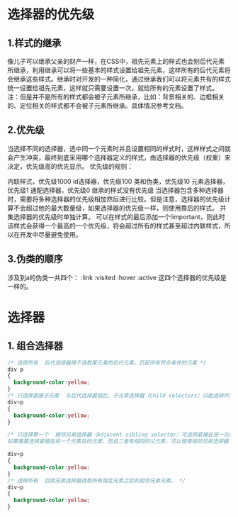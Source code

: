 # 选择器的优先级

## 1.样式的继承

像儿子可以继承父亲的财产一样，在CSS中，祖先元素上的样式也会别后代元素所继承，利用继承可以将一些基本的样式设置给祖先元素，这样所有的后代元素将会继承这些样式。继承时对开发的一种简化，通过继承我们可以将元素共有的样式统一设置给祖先元素，这样就只需要设置一次，就给所有的元素设置了样式。
注：但是并不是所有的样式都会被子元素所继承，比如：背景相关的、边框相关的、定位相关的样式都不会被子元素所继承。具体情况参考文档。

## 2.优先级

当选择不同的选择器，选中同一个元素时并且设置相同的样式时，这样样式之间就会产生冲突，最终到底采用哪个选择器定义的样式，由选择器的优先级（权重）来决定，优先级高的优先显示。
优先级的规则：

内联样式，优先级1000
id选择器，优先级100
类和伪类，优先级10
元素选择器，优先级1
通配选择器，优先级0
继承的样式没有优先级
当选择器包含多种选择器时，需要将多种选择器的优先级相加然后进行比较。但是注意，选择器的优先级计算不会超过他的最大数量级，如果选择器的优先级一样，则使用靠后的样式。
并集选择器的优先级时单独计算。
可以在样式的最后添加一个!important，则此时该样式会获得一个最高的一个优先级，将会超过所有的样式甚至超过内联样式，所以在开发中尽量避免使用。

## 3.伪类的顺序

涉及到a的伪类一共四个：
:link
:visited
:hover
:active
这四个选择器的优先级是一样的。

# 选择器

## 1. 组合选择器

```css
/* 选择所有  后代选择器用于选取某元素的后代元素。匹配所有符合条件的元素 */
div p
{
  background-color:yellow;
}
/* 只选择直接子元素  与后代选择器相比，子元素选择器（Child selectors）只能选择作为某元素子元素的元素。 */
div>p
{
  background-color:yellow;
}

/* 只选择第一个  相邻兄弟选择器（Adjacent sibling selector）可选择紧接在另一元素后的元素，且二者有相同父元素。
如果需要选择紧接在另一个元素后的元素，而且二者有相同的父元素，可以使用相邻兄弟选择器（Adjacent sibling selector）。 */

div+p
{
  background-color:yellow;
}
/* 选择所有  后续兄弟选择器选取所有指定元素之后的相邻兄弟元素。 */
div~p
{
  background-color:yellow;
}

```